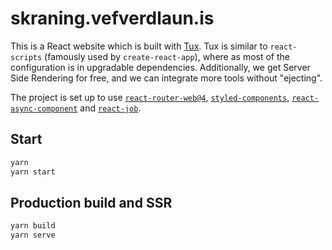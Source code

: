 # skraning.vefverdlaun.is

This is a React website which is built with [Tux](https://tux.js.org/). Tux is similar to `react-scripts` (famously used by `create-react-app`), where as most of the configuration is in upgradable dependencies. Additionally, we get Server Side Rendering for free, and we can integrate more tools without "ejecting".

The project is set up to use [`react-router-web@4`](https://reacttraining.com/react-router/web), [`styled-components`](https://www.styled-components.com/docs), [`react-async-component`](https://github.com/ctrlplusb/react-async-component) and [`react-job`](https://github.com/ctrlplusb/react-jobs).

## Start

```bash
yarn
yarn start
```

## Production build and SSR

```bash
yarn build
yarn serve
```
